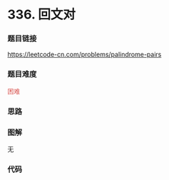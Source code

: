 # 336. 回文对

### 题目链接

https://leetcode-cn.com/problems/palindrome-pairs

### 题目难度

<font color=#D9534F>困难</font>

### 思路



### 图解

无

### 代码

```python
```